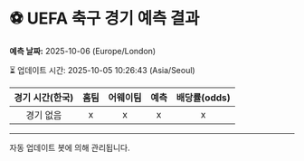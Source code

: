 # ⚽️ UEFA 축구 경기 예측 결과

**예측 날짜:** 2025-10-06 (Europe/London)

⏳ 업데이트 시간: 2025-10-05 10:26:43 (Asia/Seoul)

| 경기 시간(한국) | 홈팀 | 어웨이팀 | 예측 | 배당률(odds) |
|:-------------:|:-----:|:-------:|:-----:|:------------:|
| 경기 없음 | x | x | x | x |

---
자동 업데이트 봇에 의해 관리됩니다.

